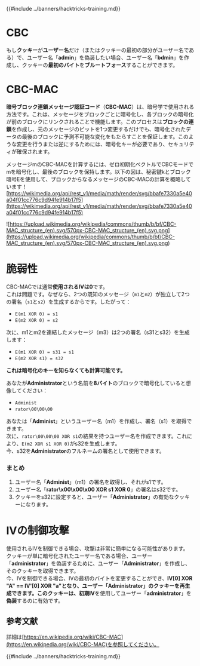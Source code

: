 {{#include ../banners/hacktricks-training.md}}

# CBC

もし**クッキー**が**ユーザー名**だけ（またはクッキーの最初の部分がユーザー名である）で、ユーザー名「**admin**」を偽装したい場合、ユーザー名「**bdmin**」を作成し、クッキーの**最初のバイト**を**ブルートフォース**することができます。

# CBC-MAC

**暗号ブロック連鎖メッセージ認証コード**（**CBC-MAC**）は、暗号学で使用される方法です。これは、メッセージをブロックごとに暗号化し、各ブロックの暗号化が前のブロックにリンクされることで機能します。このプロセスは**ブロックの連鎖**を作成し、元のメッセージのビットを1つ変更するだけでも、暗号化されたデータの最後のブロックに予測不可能な変化をもたらすことを保証します。このような変更を行うまたは逆にするためには、暗号化キーが必要であり、セキュリティが確保されます。

メッセージmのCBC-MACを計算するには、ゼロ初期化ベクトルでCBCモードでmを暗号化し、最後のブロックを保持します。以下の図は、秘密鍵kとブロック暗号Eを使用して、ブロックからなるメッセージのCBC-MACの計算を概略しています！[https://wikimedia.org/api/rest_v1/media/math/render/svg/bbafe7330a5e40a04f01cc776c9d94fe914b17f5](https://wikimedia.org/api/rest_v1/media/math/render/svg/bbafe7330a5e40a04f01cc776c9d94fe914b17f5) 

![https://upload.wikimedia.org/wikipedia/commons/thumb/b/bf/CBC-MAC_structure_(en).svg/570px-CBC-MAC_structure_(en).svg.png](<https://upload.wikimedia.org/wikipedia/commons/thumb/b/bf/CBC-MAC_structure_(en).svg/570px-CBC-MAC_structure_(en).svg.png>)

# 脆弱性

CBC-MACでは通常**使用されるIVは0**です。\
これは問題です。なぜなら、2つの既知のメッセージ（`m1`と`m2`）が独立して2つの署名（`s1`と`s2`）を生成するからです。したがって：

- `E(m1 XOR 0) = s1`
- `E(m2 XOR 0) = s2`

次に、m1とm2を連結したメッセージ（m3）は2つの署名（s31とs32）を生成します：

- `E(m1 XOR 0) = s31 = s1`
- `E(m2 XOR s1) = s32`

**これは暗号化のキーを知らなくても計算可能です。**

あなたが**Administrator**という名前を**8バイト**のブロックで暗号化していると想像してください：

- `Administ`
- `rator\00\00\00`

あなたは「**Administ**」というユーザー名（m1）を作成し、署名（s1）を取得できます。\
次に、`rator\00\00\00 XOR s1`の結果を持つユーザー名を作成できます。これにより、`E(m2 XOR s1 XOR 0)`がs32を生成します。\
今、s32を**Administrator**のフルネームの署名として使用できます。

### まとめ

1. ユーザー名「**Administ**」（m1）の署名を取得し、それがs1です。
2. ユーザー名「**rator\x00\x00\x00 XOR s1 XOR 0**」の署名はs32です。
3. クッキーをs32に設定すると、ユーザー「**Administrator**」の有効なクッキーになります。

# IVの制御攻撃

使用されるIVを制御できる場合、攻撃は非常に簡単になる可能性があります。\
クッキーが単に暗号化されたユーザー名である場合、ユーザー「**administrator**」を偽装するために、ユーザー「**Administrator**」を作成し、そのクッキーを取得できます。\
今、IVを制御できる場合、IVの最初のバイトを変更することができ、**IV\[0] XOR "A" == IV'\[0] XOR "a"**となり、ユーザー「**Administrator**」のクッキーを再生成できます。このクッキーは、初期**IV**を使用してユーザー「**administrator**」を**偽装**するのに有効です。

## 参考文献

詳細は[https://en.wikipedia.org/wiki/CBC-MAC](https://en.wikipedia.org/wiki/CBC-MAC)を参照してください。

{{#include ../banners/hacktricks-training.md}}

